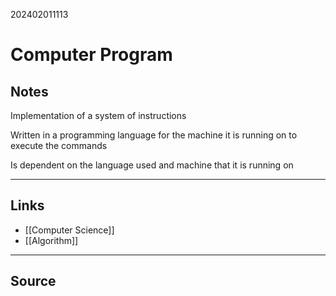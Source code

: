 202402011113
# Computer Program

## Notes

Implementation of a system of instructions

Written in a programming language for the machine it is running on to execute the commands

Is dependent on the language used and machine that it is running on


---
## Links

- [[Computer Science]]
- [[Algorithm]]

---

## Source